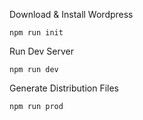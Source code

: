 Download & Install Wordpress
``` 
npm run init
```

Run Dev Server
``` 
npm run dev
```

Generate Distribution Files
``` 
npm run prod
```